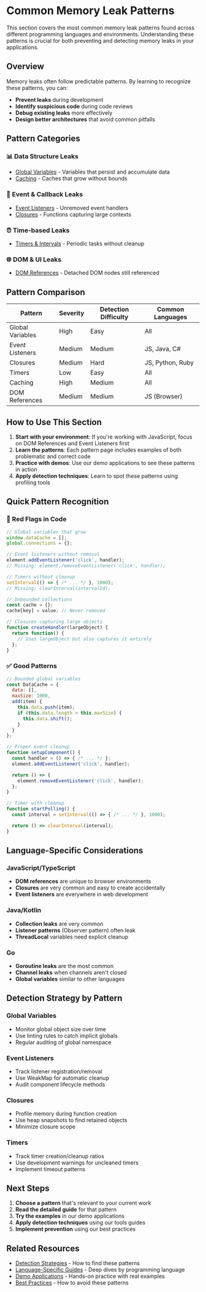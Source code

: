 # Common Memory Leak Patterns

This section covers the most common memory leak patterns found across different programming languages and environments. Understanding these patterns is crucial for both preventing and detecting memory leaks in your applications.

## Overview

Memory leaks often follow predictable patterns. By learning to recognize these patterns, you can:

- **Prevent leaks** during development
- **Identify suspicious code** during code reviews
- **Debug existing leaks** more effectively
- **Design better architectures** that avoid common pitfalls

## Pattern Categories

### 📊 Data Structure Leaks
- [Global Variables](/patterns/global-variables) - Variables that persist and accumulate data
- [Caching](/patterns/caching) - Caches that grow without bounds

### 🎯 Event & Callback Leaks
- [Event Listeners](/patterns/event-listeners) - Unremoved event handlers
- [Closures](/patterns/closures) - Functions capturing large contexts

### ⏰ Time-based Leaks
- [Timers & Intervals](/patterns/timers) - Periodic tasks without cleanup

### 🌐 DOM & UI Leaks
- [DOM References](/patterns/dom-references) - Detached DOM nodes still referenced

## Pattern Comparison

| Pattern | Severity | Detection Difficulty | Common Languages |
|---------|----------|---------------------|------------------|
| Global Variables | High | Easy | All |
| Event Listeners | Medium | Medium | JS, Java, C# |
| Closures | Medium | Hard | JS, Python, Ruby |
| Timers | Low | Easy | All |
| Caching | High | Medium | All |
| DOM References | Medium | Medium | JS (Browser) |

## How to Use This Section

1. **Start with your environment**: If you're working with JavaScript, focus on DOM References and Event Listeners first
2. **Learn the patterns**: Each pattern page includes examples of both problematic and correct code
3. **Practice with demos**: Use our demo applications to see these patterns in action
4. **Apply detection techniques**: Learn to spot these patterns using profiling tools

## Quick Pattern Recognition

### 🚨 Red Flags in Code

```javascript
// Global variables that grow
window.dataCache = [];
global.connections = {};

// Event listeners without removal
element.addEventListener('click', handler);
// Missing: element.removeEventListener('click', handler);

// Timers without cleanup
setInterval(() => { /* ... */ }, 1000);
// Missing: clearInterval(intervalId);

// Unbounded collections
const cache = {};
cache[key] = value; // Never removed

// Closures capturing large objects
function createHandler(largeObject) {
  return function() {
    // Uses largeObject but also captures it entirely
  };
}
```

### ✅ Good Patterns

```javascript
// Bounded global variables
const DataCache = {
  data: [],
  maxSize: 1000,
  add(item) {
    this.data.push(item);
    if (this.data.length > this.maxSize) {
      this.data.shift();
    }
  }
};

// Proper event cleanup
function setupComponent() {
  const handler = () => { /* ... */ };
  element.addEventListener('click', handler);

  return () => {
    element.removeEventListener('click', handler);
  };
}

// Timer with cleanup
function startPolling() {
  const interval = setInterval(() => { /* ... */ }, 1000);

  return () => clearInterval(interval);
}
```

## Language-Specific Considerations

### JavaScript/TypeScript
- **DOM references** are unique to browser environments
- **Closures** are very common and easy to create accidentally
- **Event listeners** are everywhere in web development

### Java/Kotlin
- **Collection leaks** are very common
- **Listener patterns** (Observer pattern) often leak
- **ThreadLocal** variables need explicit cleanup

### Go
- **Goroutine leaks** are the most common
- **Channel leaks** when channels aren't closed
- **Global variables** similar to other languages

## Detection Strategy by Pattern

### Global Variables
- Monitor global object size over time
- Use linting rules to catch implicit globals
- Regular auditing of global namespace

### Event Listeners
- Track listener registration/removal
- Use WeakMap for automatic cleanup
- Audit component lifecycle methods

### Closures
- Profile memory during function creation
- Use heap snapshots to find retained objects
- Minimize closure scope

### Timers
- Track timer creation/cleanup ratios
- Use development warnings for uncleaned timers
- Implement timeout patterns

## Next Steps

1. **Choose a pattern** that's relevant to your current work
2. **Read the detailed guide** for that pattern
3. **Try the examples** in our demo applications
4. **Apply detection techniques** using our tools guides
5. **Implement prevention** using our best practices

## Related Resources

- [Detection Strategies](/detection/strategies) - How to find these patterns
- [Language-Specific Guides](/languages/javascript) - Deep dives by programming language
- [Demo Applications](/demos/nestjs) - Hands-on practice with real examples
- [Best Practices](/best-practices/prevention) - How to avoid these patterns
